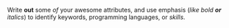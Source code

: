 Write **out** some *of* your awesome attributes, and use emphasis (*like bold **or** italics*) to identify keywords, programming languages, or _skills_. 
